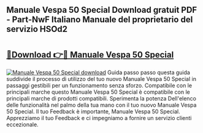 ## Manuale Vespa 50 Special Download gratuit PDF - Part-NwF Italiano Manuale del proprietario del servizio HSOd2

# <h2><a href="http://dfesqu.blite.top/?on=Manuale+Vespa+50+Special">🔗Download 👉🔴 Manuale Vespa 50 Special</a></h2>

[![Manuale Vespa 50 Special download](https://i.imgur.com/lujVjoI.png)](http://dfesqu.blite.top/?on=Manuale+Vespa+50+Special)
Guida passo passo questa guida suddivide il processo di utilizzo del tuo nuovo Manuale Vespa 50 Special in passaggi gestibili per un funzionamento senza sforzo. Compatibile con le principali marche questo Manuale Vespa 50 Special è compatibile con le principali marche di prodotti compatibili. Sperimenta la potenza Dell'elenco delle funzionalità nel palmo della tua mano con il tuo nuovo Manuale Vespa 50 Special. Il tuo Feedback è importante, Manuale Vespa 50 Special. Apprezziamo il tuo Feedback e ci impegniamo a fornire un servizio clienti eccezionale.
